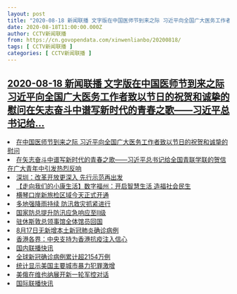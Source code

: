 ```yaml
---
layout: post
title: "2020-08-18 新闻联播 文字版在中国医师节到来之际 习近平向全国广大医务工作者致以节日的祝贺和诚挚的慰问在矢志奋斗中谱写新时代的青春之歌——习近平总书记给"
date: 2020-08-18T11:00:00.000Z
author: CCTV新闻联播
from: https://cn.govopendata.com/xinwenlianbo/20200818/
tags: [ CCTV新闻联播 ]
categories: [ CCTV新闻联播 ]
---
```

<!--1597748400000-->
[2020-08-18 新闻联播 文字版在中国医师节到来之际 习近平向全国广大医务工作者致以节日的祝贺和诚挚的慰问在矢志奋斗中谱写新时代的青春之歌——习近平总书记给...](https://cn.govopendata.com/xinwenlianbo/20200818/)
------

<div>
<li><a target="_blank" href="https://cn.govopendata.com/xinwenlianbo/20200818/#178040">在中国医师节到来之际 习近平向全国广大医务工作者致以节日的祝贺和诚挚的慰问</a></li><li><a target="_blank" href="https://cn.govopendata.com/xinwenlianbo/20200818/#178041">在矢志奋斗中谱写新时代的青春之歌——习近平总书记给全国青联学联的贺信在广大青年中引发热烈反响</a></li><li><a target="_blank" href="https://cn.govopendata.com/xinwenlianbo/20200818/#178042">深圳：改革开放更深入 先行示范再出发</a></li><li><a target="_blank" href="https://cn.govopendata.com/xinwenlianbo/20200818/#178043">【走向我们的小康生活】数字福州：开启智慧生活 造福社会民生</a></li><li><a target="_blank" href="https://cn.govopendata.com/xinwenlianbo/20200818/#178044">横琴口岸新旅检区域今天正式开通</a></li><li><a target="_blank" href="https://cn.govopendata.com/xinwenlianbo/20200818/#178045">多地强降雨持续 防汛救灾抓紧进行</a></li><li><a target="_blank" href="https://cn.govopendata.com/xinwenlianbo/20200818/#178046">国家防总提升防汛应急响应至Ⅱ级</a></li><li><a target="_blank" href="https://cn.govopendata.com/xinwenlianbo/20200818/#178047">驻休斯敦总领事馆全体馆员回国</a></li><li><a target="_blank" href="https://cn.govopendata.com/xinwenlianbo/20200818/#178048">8月17日无新增本土新冠肺炎确诊病例</a></li><li><a target="_blank" href="https://cn.govopendata.com/xinwenlianbo/20200818/#178049">香港各界：中央支持为香港抗疫注入信心</a></li><li><a target="_blank" href="https://cn.govopendata.com/xinwenlianbo/20200818/#178050">国内联播快讯</a></li><li><a target="_blank" href="https://cn.govopendata.com/xinwenlianbo/20200818/#178051">全球新冠确诊病例累计超2154万例</a></li><li><a target="_blank" href="https://cn.govopendata.com/xinwenlianbo/20200818/#178052">统计显示美国主要城市暴力犯罪激增</a></li><li><a target="_blank" href="https://cn.govopendata.com/xinwenlianbo/20200818/#178053">美俄在维也纳展开新一轮军控对话</a></li><li><a target="_blank" href="https://cn.govopendata.com/xinwenlianbo/20200818/#178054">国际联播快讯</a></li>
</div>
